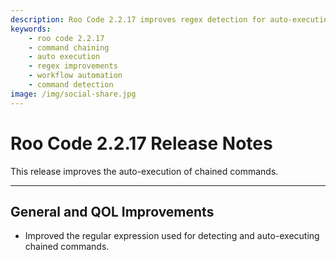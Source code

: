 ```yaml
---
description: Roo Code 2.2.17 improves regex detection for auto-executing chained commands, enabling smoother multi-step command workflows.
keywords:
    - roo code 2.2.17
    - command chaining
    - auto execution
    - regex improvements
    - workflow automation
    - command detection
image: /img/social-share.jpg
---
```


# Roo Code 2.2.17 Release Notes

This release improves the auto-execution of chained commands.

---

## General and QOL Improvements

- Improved the regular expression used for detecting and auto-executing chained commands.
